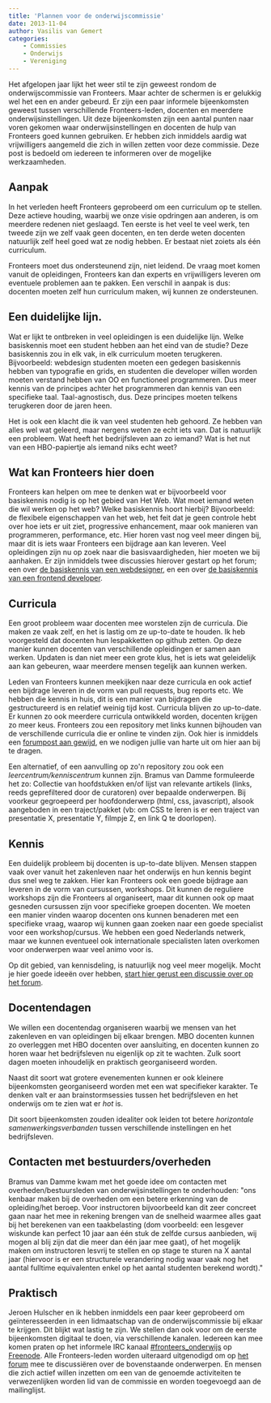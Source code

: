 ```yaml
---
title: 'Plannen voor de onderwijscommissie'
date: 2013-11-04
author: Vasilis van Gemert
categories:
    - Commissies
    - Onderwijs
    - Vereniging
---
```


Het afgelopen jaar lijkt het weer stil te zijn geweest rondom de onderwijscommissie van Fronteers. Maar achter de schermen is er gelukkig wel het een en ander gebeurd. Er zijn een paar informele bijeenkomsten geweest tussen verschillende Fronteers-leden, docenten en meerdere onderwijsinstellingen. Uit deze bijeenkomsten zijn een aantal punten naar voren gekomen waar onderwijsinstellingen en docenten de hulp van Fronteers goed kunnen gebruiken. Er hebben zich inmiddels aardig wat vrijwilligers aangemeld die zich in willen zetten voor deze commissie. Deze post is bedoeld om iedereen te informeren over de mogelijke werkzaamheden.

## Aanpak

In het verleden heeft Fronteers geprobeerd om een curriculum op te stellen. Deze actieve houding, waarbij we onze visie opdringen aan anderen, is om meerdere redenen niet geslaagd. Ten eerste is het veel te veel werk, ten tweede zijn we zelf vaak geen docenten, en ten derde weten docenten natuurlijk zelf heel goed wat ze nodig hebben. Er bestaat niet zoiets als één curriculum.

Fronteers moet dus ondersteunend zijn, niet leidend. De vraag moet komen vanuit de opleidingen, Fronteers kan dan experts en vrijwilligers leveren om eventuele problemen aan te pakken. Een verschil in aanpak is dus: docenten moeten zelf hun curriculum maken, wij kunnen ze ondersteunen.

## Een duidelijke lijn.

Wat er lijkt te ontbreken in veel opleidingen is een duidelijke lijn. Welke basiskennis moet een student hebben aan het eind van de studie? Deze basiskennis zou in elk vak, in elk curriculum moeten terugkeren. Bijvoorbeeld: webdesign studenten moeten een gedegen basiskennis hebben van typografie en grids, en studenten die developer willen worden moeten verstand hebben van OO en functioneel programmeren. Dus meer kennis van de principes achter het programmeren dan kennis van een specifieke taal. Taal-agnostisch, dus. Deze principes moeten telkens terugkeren door de jaren heen.

Het is ook een klacht die ik van veel studenten heb gehoord. Ze hebben van alles wel wat geleerd, maar nergens weten ze echt iets van. Dat is natuurlijk een probleem. Wat heeft het bedrijfsleven aan zo iemand? Wat is het nut van een HBO-papiertje als iemand niks echt weet?

## Wat kan Fronteers hier doen

Fronteers kan helpen om mee te denken wat er bijvoorbeeld voor basiskennis nodig is op het gebied van Het Web. Wat moet iemand weten die wil werken op het web? Welke basiskennis hoort hierbij? Bijvoorbeeld: de flexibele eigenschappen van het web, het feit dat je geen controle hebt over hoe iets er uit ziet, progressive enhancement, maar ook manieren van programmeren, performance, etc. Hier horen vast nog veel meer dingen bij, maar dit is iets waar Fronteers een bijdrage aan kan leveren. Veel opleidingen zijn nu op zoek naar die basisvaardigheden, hier moeten we bij aanhaken. Er zijn inmiddels twee discussies hierover gestart op het forum; een over [de basiskennis van een webdesigner](http://forum.fronteers.nl/topic/90/basiskennis-van-een-webdesigner/), en een over [de basiskennis van een frontend developer](http://forum.fronteers.nl/topic/89/basiskennis-van-een-frontend-developer/).

## Curricula

Een groot probleem waar docenten mee worstelen zijn de curricula. Die maken ze vaak zelf, en het is lastig om ze up-to-date te houden. Ik heb voorgesteld dat docenten hun lespakketten op github zetten. Op deze manier kunnen docenten van verschillende opleidingen er samen aan werken. Updaten is dan niet meer een grote klus, het is iets wat geleidelijk aan kan gebeuren, waar meerdere mensen tegelijk aan kunnen werken.

Leden van Fronteers kunnen meekijken naar deze curricula en ook actief een bijdrage leveren in de vorm van pull requests, bug reports etc. We hebben die kennis in huis, dit is een manier van bijdragen die gestructureerd is en relatief weinig tijd kost. Curricula blijven zo up-to-date. Er kunnen zo ook meerdere curricula ontwikkeld worden, docenten krijgen zo meer keus. Fronteers zou een repository met links kunnen bijhouden van de verschillende curricula die er online te vinden zijn. Ook hier is inmiddels een [forumpost aan gewijd](http://forum.fronteers.nl/topic/88/links-naar-online-curricula/), en we nodigen jullie van harte uit om hier aan bij te dragen.

Een alternatief, of een aanvulling op zo'n repository zou ook een _leercentrum/kenniscentrum_ kunnen zijn. Bramus van Damme formuleerde het zo: Collectie van hoofdstukken en/of lijst van relevante artikels (links, reeds geprefiltered door de curatoren) over bepaalde onderwerpen. Bij voorkeur gegroepeerd per hoofdonderwerp (html, css, javascript), alsook aangeboden in een traject/pakket (vb: om CSS te leren is er een traject van presentatie X, presentatie Y, filmpje Z, en link Q te doorlopen).

## Kennis

Een duidelijk probleem bij docenten is up-to-date blijven. Mensen stappen vaak over vanuit het zakenleven naar het onderwijs en hun kennis begint dus snel weg te zakken. Hier kan Fronteers ook een goede bijdrage aan leveren in de vorm van cursussen, workshops. Dit kunnen de reguliere workshops zijn die Fronteers al organiseert, maar dit kunnen ook op maat gesneden cursussen zijn voor specifieke groepen docenten. We moeten een manier vinden waarop docenten ons kunnen benaderen met een specifieke vraag, waarop wij kunnen gaan zoeken naar een goede specialist voor een workshop/cursus. We hebben een goed Nederlands netwerk, maar we kunnen eventueel ook internationale specialisten laten overkomen voor onderwerpen waar veel animo voor is.

Op dit gebied, van kennisdeling, is natuurlijk nog veel meer mogelijk. Mocht je hier goede ideeën over hebben, [start hier gerust een discussie over op het forum](http://forum.fronteers.nl/forum/2/fronteers/).

## Docentendagen

We willen een docentendag organiseren waarbij we mensen van het zakenleven en van opleidingen bij elkaar brengen. MBO docenten kunnen zo overleggen met HBO docenten over aansluiting, en docenten kunnen zo horen waar het bedrijfsleven nu eigenlijk op zit te wachten. Zulk soort dagen moeten inhoudelijk en praktisch georganiseerd worden.

Naast dit soort wat grotere evenementen kunnen er ook kleinere bijeenkomsten georganiseerd worden met een wat specifieker karakter. Te denken valt er aan brainstormsessies tussen het bedrijfsleven en het onderwijs om te zien wat er _hot_ is.

Dit soort bijeenkomsten zouden idealiter ook leiden tot betere _horizontale samenwerkingsverbanden_ tussen verschillende instellingen en het bedrijfsleven.

## Contacten met bestuurders/overheden

Bramus van Damme kwam met het goede idee om contacten met overheden/bestuursleden van onderwijsinstellingen te onderhouden: "ons kenbaar maken bij de overheden om een betere erkenning van de opleiding/het beroep. Voor instructoren bijvoorbeeld kan dit zeer concreet gaan naar het mee in rekening brengen van de snelheid waarmee alles gaat bij het berekenen van een taakbelasting (dom voorbeeld: een lesgever wiskunde kan perfect 10 jaar aan één stuk de zelfde cursus aanbieden, wij mogen al blij zijn dat die meer dan één jaar mee gaat), of het mogelijk maken om instructoren lesvrij te stellen en op stage te sturen na X aantal jaar (hiervoor is er een structurele verandering nodig waar vaak nog het aantal fulltime equivalenten enkel op het aantal studenten berekend wordt)."

## Praktisch

Jeroen Hulscher en ik hebben inmiddels een paar keer geprobeerd om geïnteresseerden in een lidmaatschap van de onderwijscommissie bij elkaar te krijgen. Dit blijkt wat lastig te zijn. We stellen dan ook voor om de eerste bijeenkomsten digitaal te doen, via verschillende kanalen. Iedereen kan mee komen praten op het informele IRC kanaal [#fronteers_onderwijs](irc://irc.freenode.net/fronteers_onderwijs) op [Freenode](http://webchat.freenode.net/?channels=fronteers_onderwijs). Alle Fronteers-leden worden uiteraard uitgenodigd om op [het forum](http://forum.fronteers.nl/) mee te discussiëren over de bovenstaande onderwerpen. En mensen die zich actief willen inzetten om een van de genoemde activiteiten te verwezenlijken worden lid van de commissie en worden toegevoegd aan de mailinglijst.
